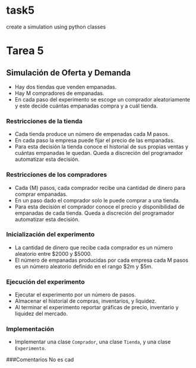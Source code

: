 # task5
create a simulation using python classes
# Tarea 5
## Simulación de Oferta y Demanda
* Hay dos tiendas que venden empanadas.
* Hay M compradores de empanadas.
* En cada paso del experimento se escoge un comprador aleatoriamente y este decide cuántas empanadas compra y a cuál tienda.
### Restricciones de la tienda
* Cada tienda produce un número de empenadas cada M pasos.
* En cada paso la empresa puede fijar el precio de las empanadas.
* Para esta decisión la tienda conoce el historial de sus propias ventas y cuántas empanadas le quedan. Queda a discreción del programador automatizar esta decisión.
### Restricciones de los compradores
* Cada {M} pasos, cada comprador recibe una cantidad de dinero para comprar empanadas.
* En un paso dado el comprador solo le puede comprar a una tienda.
* Para esta decisión el comprador conoce el precio y disponibilidad de empanadas de cada tienda. Queda a discreción del programador automatizar esta decisión.
### Inicialización del experimento
* La cantidad de dinero que recibe cada comprador es un número aleatorio entre $2000 y $5000.
* El número de empanadas producidas por cada empresa cada M pasos es un número aleatorio definido en el rango $2m y $5m.
### Ejecución del experimento
* Ejecutar el experimento por un número de pasos.
* Almacenar el historial de compras, inventarios, y liquidez.
* Al terminar el experimento reportar gráficas de precio, inventario y liquidez del mercado.
### Implementación
* Implementar una clase `Comprador`, una clase `Tienda`, y una clase `Experimento`.

###Comentarios
No es cad
